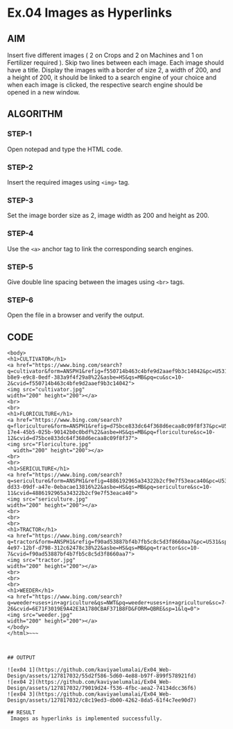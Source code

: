 # Ex.04 Images as Hyperlinks
## AIM
  Insert five different images ( 2 on Crops and 2 on Machines and 1 on Fertilizer required ). 
  Skip two lines between each image. Each image should have a title. 
  Display the images with a border of size 2, a width of 200, and a height of 200, 
  it should be linked to a search engine of your choice and when each image is clicked, 
  the respective search engine should be opened in a new window.

## ALGORITHM
### STEP-1
  Open notepad and type the HTML code.

### STEP-2
  Insert the required images using ```<img>``` tag.

### STEP-3
  Set the image border size as 2, image width as 200 and height as 200.

### STEP-4
  Use the ```<a>``` anchor tag to link the corresponding search engines.  

### STEP-5
  Give double line spacing between the images using ```<br>``` tags.
  
### STEP-6
  Open the file in a browser and verify the output.
  
## CODE
~~~<html>
<body>
<h1>CULTIVATOR</h1>
<a href="https://www.bing.com/search?q=cultivator&form=ANSPH1&refig=f550714b463c4bfe9d2aaef9b3c14042&pc=U531&sp=1&lq=0&filters=ufn%3A%22Cultivator%22+sid%3A%229c624568-b8e9-e9c8-0edf-383a9f4f29a8%22&asbe=HS&qs=MB&pq=cu&sc=10-2&cvid=f550714b463c4bfe9d2aaef9b3c14042">
<img src="cultivator.jpg"
width="200" height="200"></a>
<br>
<br>
<h1>FLORICULTURE</h1>
<a href="https://www.bing.com/search?q=floriculture&form=ANSPH1&refig=d75bce833dc64f368d6ecaa8c09f8f37&pc=U531&sp=1&lq=0&filters=ufn%3A%22Floriculture%22+sid%3A%220065e9cd-17e4-45b5-025b-90142b0c0bdf%22&asbe=HS&qs=MB&pq=floriculture&sc=10-12&cvid=d75bce833dc64f368d6ecaa8c09f8f37">
<img src="Floriculture.jpg"
  width="200" height="200"></a>
<br>
<br>
<h1>SERICULTURE</h1>
<a href="https://www.bing.com/search?q=sericulture&form=ANSPH1&refig=4886192965a34322b2cf9e7f53eaca40&pc=U531&sp=1&lq=0&filters=ufn%3A%22Sericulture%22+sid%3A%22f6e4d994-dd33-09df-a47e-0ebacae13816%22&asbe=HS&qs=MB&pq=sericulture&sc=10-11&cvid=4886192965a34322b2cf9e7f53eaca40">
<img src="sericulture.jpg"
width="200" height="200"></a>
<br>
<br>
<br>
<h1>TRACTOR</h1>
<a href="https://www.bing.com/search?q=tractor&form=ANSPH1&refig=f90ad53887bf4b7fb5c8c5d3f8660aa7&pc=U531&sp=1&lq=0&filters=ufn%3A%22Tractor%22+sid%3A%22f5a54db1-4e97-12bf-d798-312c62478c38%22&asbe=HS&qs=MB&pq=tractor&sc=10-7&cvid=f90ad53887bf4b7fb5c8c5d3f8660aa7">
<img src="tractor.jpg"
width="200" height="200"></a>
<br>
<br>
<br>
<h1>WEEDER</h1>
<a href="https://www.bing.com/search?q=weeder+uses+in+agriculture&qs=NWT&pq=weeder+uses+in+agriculture&sc=7-26&cvid=6E71F3019E9A42E3A1780CBAF371B8FD&FORM=QBRE&sp=1&lq=0">
<img src="weeder.jpg"
width="200" height="200"></a>
</body>
</html>~~~



## OUTPUT

![ex04 1](https://github.com/kaviyaelumalai/Ex04_Web-Design/assets/127817032/55d2f586-5d60-4e88-b97f-899f578921fd)
![ex04 2](https://github.com/kaviyaelumalai/Ex04_Web-Design/assets/127817032/79019d24-f536-4fbc-aea2-74134dcc36f6)
![ex04 3](https://github.com/kaviyaelumalai/Ex04_Web-Design/assets/127817032/c8c19ed3-db00-4262-8da5-61f4c7ee90d7)

## RESULT
 Images as hyperlinks is implemented successfully.
